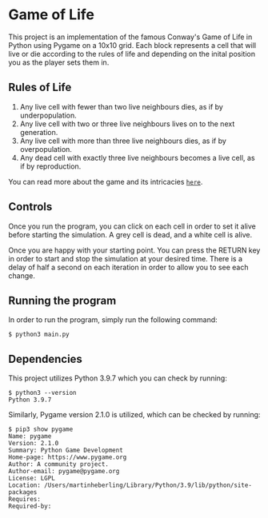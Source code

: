 # Game of Life
This project is an implementation of the famous Conway's Game of Life in Python using Pygame on a 10x10 grid. Each block represents a cell that will live or die according to the rules of life and depending on the inital position you as the player sets them in.

## Rules of Life
1. Any live cell with fewer than two live neighbours dies, as if by underpopulation.
2. Any live cell with two or three live neighbours lives on to the next generation.
3. Any live cell with more than three live neighbours dies, as if by overpopulation.
4. Any dead cell with exactly three live neighbours becomes a live cell, as if by reproduction.

You can read more about the game and its intricacies [`here`](https://en.wikipedia.org/wiki/Conway%27s_Game_of_Life).

## Controls
Once you run the program, you can click on each cell in order to set it alive before starting the simulation. A grey cell is dead, and a white cell is alive. 

Once you are happy with your starting point. You can press the RETURN key in order to start and stop the simulation at your desired time. There is a delay of half a second on each iteration in order to allow you to see each change.

## Running the program
In order to run the program, simply run the following command:

```console
$ python3 main.py
```

## Dependencies

This project utilizes Python 3.9.7 which you can check by running:
```console
$ python3 --version
Python 3.9.7
```

Similarly, Pygame version 2.1.0 is utilized, which can be checked by running:

```console
$ pip3 show pygame
Name: pygame
Version: 2.1.0
Summary: Python Game Development
Home-page: https://www.pygame.org
Author: A community project.
Author-email: pygame@pygame.org
License: LGPL
Location: /Users/martinheberling/Library/Python/3.9/lib/python/site-packages
Requires: 
Required-by: 
```
